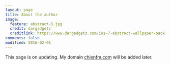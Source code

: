 ```yaml
---
layout: page
title: About the author
image:
  feature: abstract-5.jpg
  credit: dargadgetz
  creditlink: https://www.dargadgetz.com/ios-7-abstract-wallpaper-pack-for-iphone-5-and-ipod-touch-retina/
comments: false
modified: 2016-02-01
---
```


This page is on updating. My domain [chienfm.com](http://www.chienfm.com/) will be added later.



